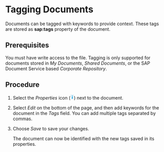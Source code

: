 <!-- loioaee09056bb39483387433c2873c2f19a -->

# Tagging Documents

Documents can be tagged with keywords to provide context. These tags are stored as **sap:tags** property of the document.



<a name="loioaee09056bb39483387433c2873c2f19a__prereq_msl_zdc_kfb"/>

## Prerequisites

You must have write access to the file. Tagging is only supported for documents stored in *My Documents*, *Shared Documents*, or the SAP Document Service based *Corporate Repository*.



## Procedure

1.  Select the *Properties* icon \(![](images/Web_Icon_Properties_910e577.png)\) next to the document.

2.  Select *Edit* on the bottom of the page, and then add keywords for the document in the *Tags* field. You can add multiple tags separated by commas.

3.  Choose *Save* to save your changes.

    The document can now be identified with the new tags saved in its properties.


